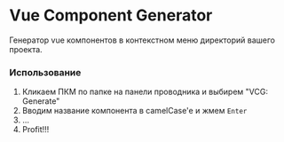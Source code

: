 # Vue Component Generator

Генератор vue компонентов в контекстном меню директорий вашего проекта.

### Использование
1. Кликаем ПКМ по папке на панели проводника и выбирем "VCG: Generate"
2. Вводим название компонента в camelCase'e и жмем `Enter`
3. ...
4. Profit!!!

